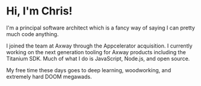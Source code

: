 # Hi, I'm Chris!

I'm a principal software architect which is a fancy way of saying I can pretty much code anything.

I joined the team at Axway through the Appcelerator acquisition. I currently working on the next generation tooling for Axway products including the Titanium SDK. Much of what I do is JavaScript, Node.js, and open source.

My free time these days goes to deep learning, woodworking, and extremely hard DOOM megawads.
